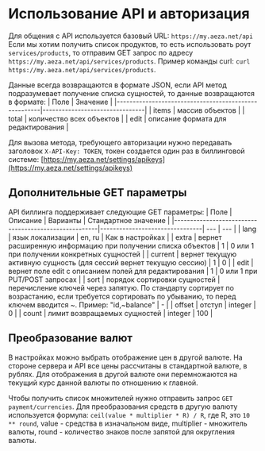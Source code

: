 # Использование API и авторизация

Для общения с API используется базовый URL:
```https://my.aeza.net/api```
Если мы хотим получить список продуктов, то есть использовать роут ```services/products```, то отправим GET запрос по адресу ```https://my.aeza.net/api/services/products```. Пример команды curl:
```curl https://my.aeza.net/api/services/products```.

Данные всегда возвращаются в формате JSON, если API метод подразумевает получение списка сущностей, то данные возвращаются в формате:
| Поле | Значение |
|------------------------------------------------------|--------------------------------|
| items | массив объектов |
| total | количество всех объектов |
| edit | описание формата для редактирования |

Для вызова метода, требующего авторизации нужно передавать заголовок ```X-API-Key: TOKEN```, токен создается один раз в биллинговой системе: [https://my.aeza.net/settings/apikeys](https://my.aeza.net/settings/apikeys)

## Дополнительные GET параметры
API биллинга поддерживает следующие GET параметры:
| Поле | Описание | Варианты | Стандартное значение |
|------------------------------------------------------|--------------------------------| --- | --- |
| lang | язык локализации | en, ru | Как в настройках |
| extra | вернет расширенную информацию при получении списка объектов | 1 | 0 или 1 при получении конкретных сущностей |
| current | вернет текущую активную сущность (для сессий вернет текущую сессию) | 1 | 0 |
| edit | вернет поле edit с описанием полей для редактирования | 1 | 0 или 1 при PUT/POST запросах |
| sort | порядок сортировки сущностей | перечисление ключей через запятую. По стандарту сортирует по возрастанию, если требуется сортировать по убыванию, то перед ключем вводится ~. Пример: "id,~balance" | - |
| offset | отступ | integer | 0 |
| count | лимит возвращаемых сущностей | integer | 100 |

## Преобразование валют
В настройках можно выбрать отображение цен в другой валюте. На стороне сервера и API все цены рассчитаны в стандартной валюте, в рублях. Для отображения в другой валюте они перемножаются на текущий курс данной валюты по отношению к главной.

Чтобы получить список множителей нужно отправить запрос ```GET payment/currencies```. Для преобразования средств в другую валюту используется формула: ```ceil(value * multiplier * R) / R```, где R, это ```10 ** round```, value - средства в изначальном виде, multiplier - множитель валюты, round - количество знаков после запятой для округления валюты.
